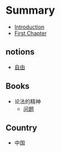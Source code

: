 # Summary

* [Introduction](README.md)
* [First Chapter](chapter1.md)

## notions

* [自由](notions/zi-you.md)

## Books

* 论法的精神
  * [问题](books/wen-ti.md)

## Country

* 中国

